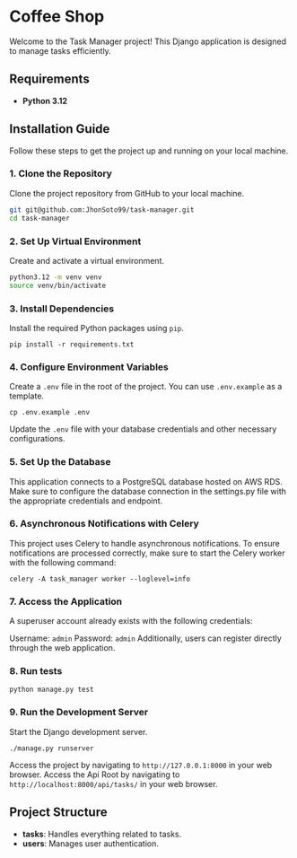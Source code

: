 Coffee Shop
===========

Welcome to the Task Manager project! This Django application is designed to manage tasks efficiently.

Requirements
------------

*   **Python 3.12**

Installation Guide
------------------

Follow these steps to get the project up and running on your local machine.

### 1\. Clone the Repository

Clone the project repository from GitHub to your local machine.

```bash
git git@github.com:JhonSoto99/task-manager.git
cd task-manager
```

### 2\. Set Up Virtual Environment

Create and activate a virtual environment.


```bash
python3.12 -m venv venv 
source venv/bin/activate 
```

### 3\. Install Dependencies

Install the required Python packages using `pip`.

`pip install -r requirements.txt`

### 4\. Configure Environment Variables

Create a `.env` file in the root of the project. You can use `.env.example` as a template.


`cp .env.example .env`

Update the `.env` file with your database credentials and other necessary configurations.

### 5\. Set Up the Database

This application connects to a PostgreSQL database hosted on AWS RDS. Make sure to configure the database connection in the settings.py file with the appropriate credentials and endpoint.

### 6\. Asynchronous Notifications with Celery

This project uses Celery to handle asynchronous notifications. To ensure notifications are processed correctly, make sure to start the Celery worker with the following command:

`celery -A task_manager worker --loglevel=info`

### 7\. Access the Application

A superuser account already exists with the following credentials:

Username: `admin`
Password: `admin`
Additionally, users can register directly through the web application.


### 8\. Run tests
`python manage.py test`


### 9\. Run the Development Server

Start the Django development server.

```
./manage.py runserver
```

Access the project by navigating to `http://127.0.0.1:8000` in your web browser.
Access the Api Root by navigating to `http://localhost:8000/api/tasks/` in your web browser.

Project Structure
-----------------

*   **tasks**: Handles everything related to tasks.
*   **users**: Manages user authentication.